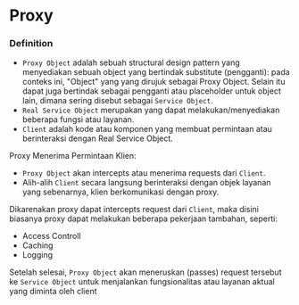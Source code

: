 # Proxy

### Definition

- `Proxy Object` adalah sebuah structural design pattern yang menyediakan sebuah object yang bertindak substitute (pengganti):
  pada conteks ini, "Object" yang yang dirujuk sebagai Proxy Object. Selain itu dapat juga bertindak sebagai pengganti
  atau placeholder untuk object lain, dimana sering disebut sebagai `Service Object`.
- `Real Service Object` merupakan yang dapat melakukan/menyediakan beberapa fungsi atau layanan.
- `Client` adalah kode atau komponen yang membuat permintaan atau berinteraksi dengan Real Service Object.

Proxy Menerima Permintaan Klien:

- `Proxy Object` akan intercepts atau menerima requests dari `Client`.
- Alih-alih `Client` secara langsung berinteraksi dengan objek layanan yang sebenarnya, klien berkomunikasi dengan proxy.

Dikarenakan proxy dapat intercepts request dari `Client`,
maka disini biasanya proxy dapat melakukan beberapa
pekerjaan tambahan, seperti:

- Access Controll
- Caching
- Logging

Setelah selesai, `Proxy Object` akan meneruskan (passes) request tersebut ke `Service Object`
untuk menjalankan fungsionalitas atau layanan aktual yang diminta oleh client
